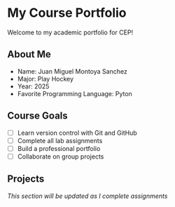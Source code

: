# My Course Portfolio

Welcome to my academic portfolio for CEP!

## About Me
- Name: Juan Miguel Montoya Sanchez 
- Major: Play Hockey
- Year: 2025
- Favorite Programming Language: Pyton

## Course Goals
- [ ] Learn version control with Git and GitHub
- [ ] Complete all lab assignments
- [ ] Build a professional portfolio
- [ ] Collaborate on group projects

## Projects
*This section will be updated as I complete assignments*

